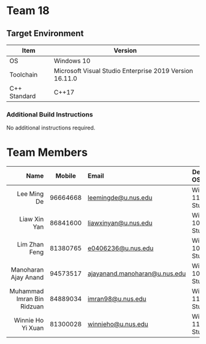 # Team 18

## Target Environment

| Item         | Version                                                 |
| ------------ | ------------------------------------------------------- |
| OS           | Windows 10                                              |
| Toolchain    | Microsoft Visual Studio Enterprise 2019 Version 16.11.0 |
| C++ Standard | C++17                                                   |

### Additional Build Instructions

No additional instructions required.

# Team Members

|                       Name |  Mobile  | Email                         | Development OS/Toolchain      |
| -------------------------: | :------: | :---------------------------- | ----------------------------- |
|                Lee Ming De | 96664668 | leemingde@u.nus.edu           | Windows 11/Visual Studio 2022 |
|               Liaw Xin Yan | 86841600 | liawxinyan@u.nus.edu          | Windows 10/Visual Studio 2022 |
|              Lim Zhan Feng | 81380765 | e0406236@u.nus.edu            | Windows 10/Visual Studio 2022 |
|       Manoharan Ajay Anand | 94573517 | ajayanand.manoharan@u.nus.edu | Windows 10/Visual Studio 2022 |
| Muhammad Imran Bin Ridzuan | 84889034 | imran98@u.nus.edu             | Windows 11/Visual Studio 2022 |
|          Winnie Ho Yi Xuan | 81300028 | winnieho@u.nus.edu            | Windows 11/Visual Studio 2022 |
